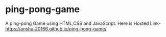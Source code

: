 # ping-pong-game
A ping-pong Game using HTML,CSS and JavaScript.
Here is Hosted Link-https://anshu-20166.github.io/ping-pong-game/
